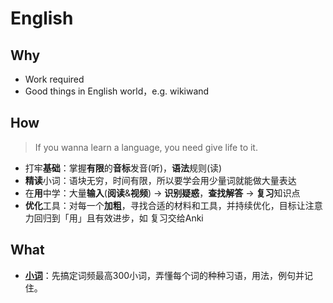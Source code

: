 # English 


## Why

* Work required
* Good things in English world，e.g. wikiwand


## How  

> If you wanna learn a language, you need give life to it.

* 打牢**基础**：掌握**有限**的**音标**发音(听)，**语法**规则(读)
* **精读**小词：语块无穷，时间有限，所以要学会用少量词就能做大量表达
* 在**用**中学：大量**输入**(**阅读**&**视频**) -> **识别疑惑**，**查找解答** -> **复习**知识点
* **优化**工具：对每一个**加粗**，寻找合适的材料和工具，并持续优化，目标让注意力回归到「用」且有效进步，如 复习交给Anki



## What

* **[小词](https://www.zhihu.com/question/24088274/answer/26899813)**：先搞定词频最高300小词，弄懂每个词的种种习语，用法，例句并记住。